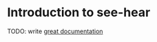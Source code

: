 # Introduction to see-hear

TODO: write [great documentation](http://jacobian.org/writing/what-to-write/)
